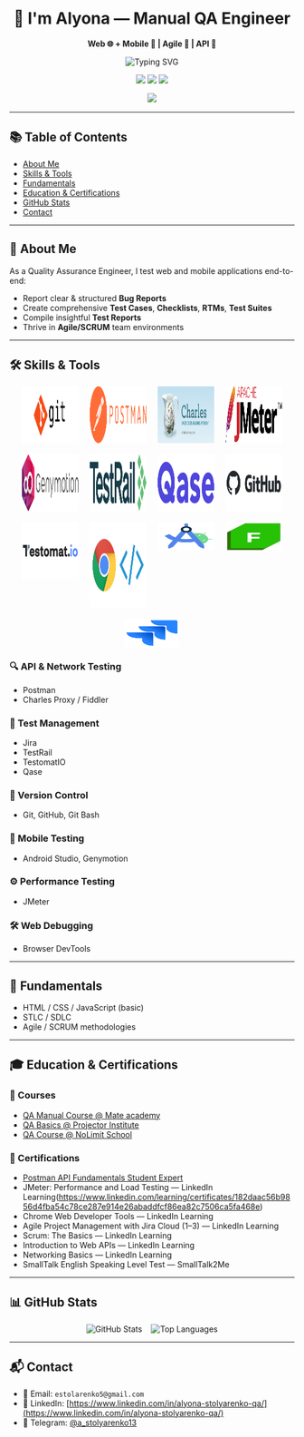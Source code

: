 <h1 align="center">👋 I'm Alyona — Manual QA Engineer</h1>
<p align="center"><strong>Web 🌐 + Mobile 📱 | Agile 🚀 | API 🔌</strong></p>

<p align="center">
  <img src="https://readme-typing-svg.demolab.com?font=Fira+Code&weight=500&size=22&pause=1000&color=F7AB0A&center=true&vCenter=true&width=435&lines=Manual+QA+Engineer;Web+%26+Mobile+Testing;API+Testing+%7C+Agile+%7C+SCRUM" alt="Typing SVG" />
</p>

<p align="center">
  <img src="https://img.shields.io/badge/Open%20to%20Work-%E2%9C%94%EF%B8%8F-brightgreen?style=for-the-badge"/>
  <img src="https://img.shields.io/badge/Learning-Playwright-blue?style=for-the-badge&logo=playwright"/>
  <img src="https://img.shields.io/badge/Likes-DevTools-orange?style=for-the-badge"/>
</p>

<p align="center">
  <img src="https://github-profile-trophy.vercel.app/?username=AlenaStolyarenko&theme=tokyonight&no-frame=true&no-bg=true&margin-w=4" />
</p>

---

## 📚 Table of Contents
- [About Me](#-about-me)
- [Skills & Tools](#️-skills--tools)
- [Fundamentals](#-fundamentals)
- [Education & Certifications](#-education--certifications)
- [GitHub Stats](#-github-stats)
- [Contact](#-contact)

---

## 🧪 About Me

As a Quality Assurance Engineer, I test web and mobile applications end-to-end:
- Report clear & structured **Bug Reports**
- Create comprehensive **Test Cases**, **Checklists**, **RTMs**, **Test Suites**
- Compile insightful **Test Reports**
- Thrive in **Agile/SCRUM** team environments

---

## 🛠️ Skills & Tools

<div align="center" style="display: flex; flex-wrap: wrap; justify-content: center; gap: 20px;">
  <img src="assets/img/git.png" alt="Git Bash" height="100" width="100"/>
  <img src="assets/img/Postman_(software).png" alt="Postman" height="100" width="100"/>
  <img src="assets/img/226082568-0a72d438-99c3-4962-8e16-724df840d581.png" alt="Charles Proxy" height="100" width="100"/>
  <img src="assets/img/Apache_JMeter.png" alt="JMeter" height="100" width="100"/>
  <img src="assets/img/095d3681d7fdc1da4e72d354a1b6c747.png" alt="Genymotion" height="100" width="100"/>
  <img src="assets/img/TestRail_Logo_Main_02_2x.png" alt="TestRail" height="100" width="100"/>
  <img src="assets/img/images.png" alt="Qase" height="100" width="100"/>
  <img src="assets/img/github-logo-vector.png" alt="GitHub" height="100" width="100"/>
  <img src="assets/img/Testomat_logo.png" alt="TestomatIO" height="100" width="100"/>
  <img src="assets/img/1_nOBgxSfY_Mjn6Y1UlAKK4w.jpg" alt="DevTools" height="150" width="100"/>
  <img src="assets/img/Screenshot 2023-05-09 at 6.13.20 PM.png" alt="Android Studio" height="50" width="100"/>
  <img src="assets/img/68747470733a2f2f312e62702e626c6f6773706f742e636f6d2f2d7750436d426f39564148552f5836524669696177466b492f4141414141414141466c592f37437262736b35456c65344f577038464c33354842722d46723744543041394c51434c63424741735948512f733.png" alt="Fiddler" height="50" width="100"/>
  <img src="assets/img/jira-logo-png_seeklogo-338597.png" alt="Jira" height="50" width="100"/>
</div>

### 🔍 API & Network Testing
- Postman
- Charles Proxy / Fiddler

### 🧪 Test Management
- Jira
- TestRail
- TestomatIO
- Qase

### 🧰 Version Control
- Git, GitHub, Git Bash

### 📱 Mobile Testing
- Android Studio, Genymotion

### ⚙️ Performance Testing
- JMeter

### 🛠️ Web Debugging
- Browser DevTools

---

## 🧠 Fundamentals

- HTML / CSS / JavaScript (basic)
- STLC / SDLC
- Agile / SCRUM methodologies

---

## 🎓 Education & Certifications

### 🏫 Courses
- [QA Manual Course @ Mate academy](https://mate.academy/)
- [QA Basics @ Projector Institute](https://prjctr.com/)
- [QA Course @ NoLimit School](https://nolimit.school/)

### 📜 Certifications
- [Postman API Fundamentals Student Expert](https://badgr.com/public/assertions/68360cf35087f10962273e6f)
- JMeter: Performance and Load Testing — LinkedIn Learning(https://www.linkedin.com/learning/certificates/182daac56b9856d4fba54c78ce287e914e26abaddfcf86ea82c7506ca5fa468e)
- Chrome Web Developer Tools — LinkedIn Learning
- Agile Project Management with Jira Cloud (1–3) — LinkedIn Learning
- Scrum: The Basics — LinkedIn Learning
- Introduction to Web APIs — LinkedIn Learning
- Networking Basics — LinkedIn Learning
- SmallTalk English Speaking Level Test — SmallTalk2Me

---

## 📊 GitHub Stats

<p align="center">
  <img src="https://github-readme-stats.vercel.app/api?username=AlenaStolyarenko&show_icons=true&theme=tokyonight" alt="GitHub Stats" />
  &nbsp;&nbsp;
  <img src="https://github-readme-stats.vercel.app/api/top-langs/?username=AlenaStolyarenko&layout=compact&theme=tokyonight" alt="Top Languages" />
</p>

---

## 📬 Contact

- 📧 Email: `estolarenko5@gmail.com`  
- 💼 LinkedIn: [https://www.linkedin.com/in/alyona-stolyarenko-qa/](https://www.linkedin.com/in/alyona-stolyarenko-qa/)  
- 💬 Telegram: [@a_stolyarenko13](https://t.me/a_stolyarenko13)

